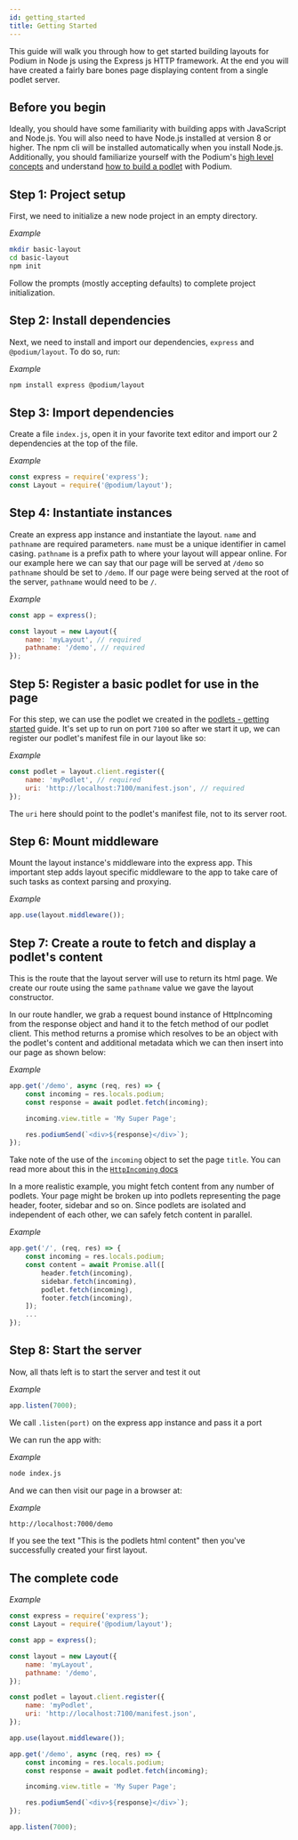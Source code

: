 ```yaml
---
id: getting_started
title: Getting Started
---
```


This guide will walk you through how to get started building layouts for Podium in Node
js using the Express js HTTP framework. At the end you will have created a fairly bare bones page displaying content from a single podlet server.

## Before you begin

Ideally, you should have some familiarity with building apps with JavaScript and
Node.js. You will also need to have Node.js installed at version 8 or higher.
The npm cli will be installed automatically when you install Node.js. Additionally, you should familiarize yourself with the Podium's [high level concepts](/docs/podium/conceptual_overview) and understand [how to build a podlet](/docs/podlet/getting_started) with Podium.

## Step 1: Project setup

First, we need to initialize a new node project in an empty directory.

_Example_

```bash
mkdir basic-layout
cd basic-layout
npm init
```

Follow the prompts (mostly accepting defaults) to complete project
initialization.

## Step 2: Install dependencies

Next, we need to install and import our dependencies, `express` and
`@podium/layout`. To do so, run:

_Example_

```bash
npm install express @podium/layout
```

## Step 3: Import dependencies

Create a file `index.js`, open it in your favorite text editor and import our 2 dependencies at the top of the file.

_Example_

```js
const express = require('express');
const Layout = require('@podium/layout');
```

## Step 4: Instantiate instances

Create an express app instance and instantiate the layout. `name` and `pathname` are required parameters. `name` must be a unique identifier in camel casing. `pathname` is a prefix path to where your layout will appear online. For our example here we can say that our page will be served at `/demo` so `pathname` should be set to `/demo`. If our page were being served at the root of the server, `pathname` would need to be `/`.

_Example_

```js
const app = express();

const layout = new Layout({
    name: 'myLayout', // required
    pathname: '/demo', // required
});
```

## Step 5: Register a basic podlet for use in the page

For this step, we can use the podlet we created in the [podlets - getting started](/docs/podlet/getting_started) guide. It's set up to run on port `7100` so after we start it up, we can register our podlet's manifest file in our layout like so:

_Example_

```js
const podlet = layout.client.register({
    name: 'myPodlet', // required
    uri: 'http://localhost:7100/manifest.json', // required
});
```

The `uri` here should point to the podlet's manifest file, not to its server root.

## Step 6: Mount middleware

Mount the layout instance's middleware into the express app. This important step adds layout specific middleware to the app to take care of such tasks as context parsing and proxying.

_Example_

```js
app.use(layout.middleware());
```

## Step 7: Create a route to fetch and display a podlet's content

This is the route that the layout server will use to return its html page. We create our route using the same `pathname` value we gave the layout constructor.

In our route handler, we grab a request bound instance of HttpIncoming from the response object and hand it to the fetch method of our podlet client. This method returns a promise which resolves to be an object with the podlet's content and additional metadata which we can then insert into our page as shown below:

_Example_

```js
app.get('/demo', async (req, res) => {
    const incoming = res.locals.podium;
    const response = await podlet.fetch(incoming);

    incoming.view.title = 'My Super Page';

    res.podiumSend(`<div>${response}</div>`);
});
```

Take note of the use of the `incoming` object to set the page `title`. You can read more about this in the [`HttpIncoming` docs](api/incoming.md)

In a more realistic example, you might fetch content from any number of podlets. Your page might be broken up into podlets representing the page header, footer, sidebar and so on. Since podlets are isolated and independent of each other, we can safely fetch content in parallel.

_Example_

```js
app.get('/', (req, res) => {
    const incoming = res.locals.podium;
    const content = await Promise.all([
        header.fetch(incoming),
        sidebar.fetch(incoming),
        podlet.fetch(incoming),
        footer.fetch(incoming),
    ]);
    ...
});
```

## Step 8: Start the server

Now, all thats left is to start the server and test it out

_Example_

```js
app.listen(7000);
```

We call `.listen(port)` on the express app instance and pass it a port

We can run the app with:

_Example_

```bash
node index.js
```

And we can then visit our page in a browser at:

_Example_

```bash
http://localhost:7000/demo
```

If you see the text "This is the podlets html content" then you've successfully created your first layout.

## The complete code

_Example_

```js
const express = require('express');
const Layout = require('@podium/layout');

const app = express();

const layout = new Layout({
    name: 'myLayout',
    pathname: '/demo',
});

const podlet = layout.client.register({
    name: 'myPodlet',
    uri: 'http://localhost:7100/manifest.json',
});

app.use(layout.middleware());

app.get('/demo', async (req, res) => {
    const incoming = res.locals.podium;
    const response = await podlet.fetch(incoming);

    incoming.view.title = 'My Super Page';

    res.podiumSend(`<div>${response}</div>`);
});

app.listen(7000);
```
